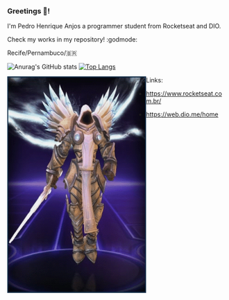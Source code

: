 ### Greetings 👋! 
I'm Pedro Henrique Anjos a programmer student from Rocketseat and DIO.


Check my works in my repository! :godmode:

Recife/Pernambuco/:brazil:


![Anurag's GitHub stats](https://github-readme-stats.vercel.app/api?username=Yenjix&show_icons=true&theme=dark)
[![Top Langs](https://github-readme-stats.vercel.app/api/top-langs/?username=Yenjix&layout=compact&langs_count=8)](https://github.com/anuraghazra/github-readme-stats)


<p>
   <img align="left" src="https://github.com/Yenjix/Yenjix/blob/main/tyrael.gif" width="320" height="500"/>
</p>

Links:
- https://www.rocketseat.com.br/
- https://web.dio.me/home


   <!--
<a href="URL_REDIRECT" target="blank"><img align="center" src="URL_TO_YOUR_IMAGE" height="100" /></a>
**Yenjix/Yenjix** is a ✨ _special_ ✨ repository because its `README.md` (this file) appears on your GitHub profile.

Here are some ideas to get you started:

- 🔭 I’m currently working on ...
- 🌱 I’m currently learning ...
- 👯 I’m looking to collaborate on ...
- 🤔 I’m looking for help with ...
- 💬 Ask me about ...
- 📫 How to reach me: ...
- 😄 Pronouns: ...
- ⚡ Fun fact: ...
-->
